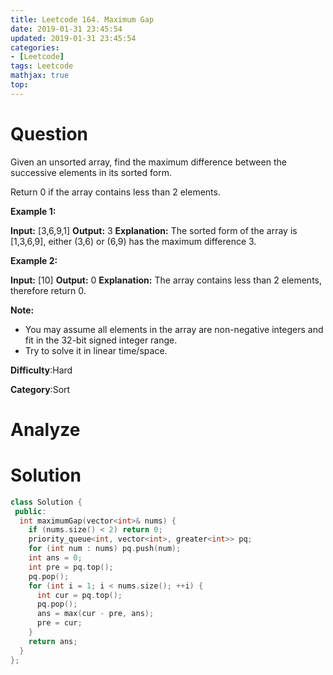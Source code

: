 ```yaml
---
title: Leetcode 164. Maximum Gap
date: 2019-01-31 23:45:54
updated: 2019-01-31 23:45:54
categories: 
- [Leetcode]
tags: Leetcode
mathjax: true
top:
---
```


# Question

Given an unsorted array, find the maximum difference between the successive elements in its sorted form.

Return 0 if the array contains less than 2 elements.

**Example 1:**

**Input:** [3,6,9,1]
**Output:** 3
**Explanation:** The sorted form of the array is [1,3,6,9], either
             (3,6) or (6,9) has the maximum difference 3.

**Example 2:**

**Input:** [10]
**Output:** 0
**Explanation:** The array contains less than 2 elements, therefore return 0.

**Note:**

- You may assume all elements in the array are non-negative integers and fit in the 32-bit signed integer range.
- Try to solve it in linear time/space.

**Difficulty**:Hard

**Category**:Sort

<!-- more -->

# Analyze

# Solution

```cpp
class Solution {
 public:
  int maximumGap(vector<int>& nums) {
    if (nums.size() < 2) return 0;
    priority_queue<int, vector<int>, greater<int>> pq;
    for (int num : nums) pq.push(num);
    int ans = 0;
    int pre = pq.top();
    pq.pop();
    for (int i = 1; i < nums.size(); ++i) {
      int cur = pq.top();
      pq.pop();
      ans = max(cur - pre, ans);
      pre = cur;
    }
    return ans;
  }
};
```